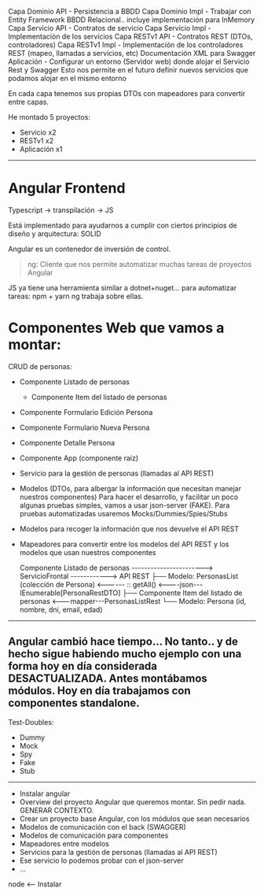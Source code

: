 

Capa Dominio API  - Persistencia a BBDD
Capa Dominio Impl - Trabajar con Entity Framework BBDD Relacional.. incluye implementación para InMemory
Capa Servicio API - Contratos de servicio
Capa Servicio Impl - Implementación de los servicios
Capa RESTv1 API -   Contratos REST (DTOs, controladores)
Capa RESTv1 Impl -  Implementación de los controladores REST (mapeo, llamadas a servicios, etc)
                    Documentación XML para Swagger
Aplicación      - Configurar un entorno (Servidor web) donde alojar el Servicio Rest 
                    y Swagger
                  Esto nos permite en el futuro definir nuevos servicios que podamos alojar en el mismo entorno

En cada capa tenemos sus propias DTOs con mapeadores para convertir entre capas.

He montado 5 proyectos:
- Servicio x2
- RESTv1 x2
- Aplicación x1

---

# Angular Frontend

Typescript -> transpilación -> JS

Está implementado para ayudarnos a cumplir con ciertos principios de diseño y arquitectura:
SOLID

Angular es un contenedor de inversión de control.

> ng: Cliente que nos permite automatizar muchas tareas de proyectos Angular

JS ya tiene una herramienta similar a dotnet+nuget... para automatizar tareas: npm + yarn
ng trabaja sobre ellas.

# Componentes Web que vamos a montar:

CRUD de personas:
- Componente Listado de personas
  - Componente Item del listado de personas


- Componente Formulario Edición Persona
- Componente Formulario Nueva Persona
- Componente Detalle Persona
- Componente App (componente raíz)
- Servicio para la gestión de personas (llamadas al API REST)
- Modelos (DTOs, para albergar la información que necesitan manejar nuestros componentes)
Para hacer el desarrollo, y facilitar un poco algunas pruebas simples, vamos a usar json-server (FAKE).
Para pruebas automatizadas usaremos Mocks/Dummies/Spies/Stubs
- Modelos para recoger la información que nos devuelve el API REST
- Mapeadores para convertir entre los modelos del API REST y los modelos que usan nuestros componentes

    Componente Listado de personas -----------------------> ServicioFrontal ------------> API REST
    ├── Modelo: PersonasList (colección de Persona) <------ :: getAll()      <----json--- IEnumerable[PersonaRestDTO]
    ├── Componente Item del listado de personas          <---mapper---PersonasListRest
        └── Modelo: Persona (id, nombre, dni, email, edad)

---
Angular cambió hace tiempo... No tanto.. y de hecho sigue habiendo mucho ejemplo con una forma hoy en día considerada DESACTUALIZADA.
Antes montábamos módulos. Hoy en día trabajamos con componentes standalone.
---

Test-Doubles:
- Dummy
- Mock
- Spy
- Fake
- Stub

---

- Instalar angular
- Overview del proyecto Angular que queremos montar. Sin pedir nada. GENERAR CONTEXTO.
- Crear un proyecto base Angular, con los módulos que sean necesarios
- Modelos de comunicación con el back (SWAGGER)
- Modelos de comunicación para componentes
- Mapeadores entre modelos
- Servicios para la gestión de personas (llamadas al API REST)
- Ese servicio lo podemos probar con el json-server
- ...

node <-- Instalar